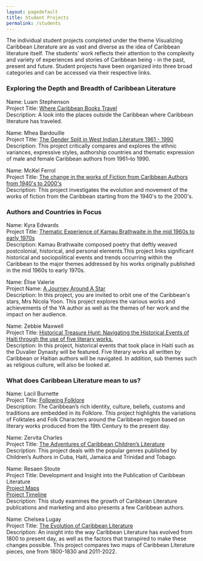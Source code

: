 ```yaml
---
layout: pagedefault
title: Student Projects
permalink: /students
---
```


    
The individual student projects completed under the theme Visualizing Caribbean Literature are as vast and diverse as the idea of Caribbean literature itself. The students' work reflects their attention to the complexity and variety of experiences and stories of Caribbean being -  in the past, present and future. Student projects have been organized into three broad categories and can be accessed via their respective links.  





### Exploring the Depth and Breadth of Caribbean Literature




Name: Luam Stephenson  
Project Title: [Where Caribbean Books Travel](https://storymaps.arcgis.com/stories/34ace083ee314ac28b008b92bd248347)  
Description: A look into the places outside the Caribbean where Caribbean literature has traveled.  



Name: Mhea Bardouille  
Project Title: [The Gender Split in West Indian Literature 1961 - 1990](https://bardouillemhea.github.io/mhea_DH/)  
Description: This project critically compares and explores the ethnic variances, expressive styles, authorship countries and thematic expression of male and female Caribbean authors from 1961–to 1990.  



Name: McKel Ferrol  
Project Title: [The change in the works of Fiction from Caribbean Authors from 1940's to 2000's](http://createcaribbean.org/internprojects/mckelferrol.html)  
Description: This project investigates the evolution and movement of the works of fiction from the Caribbean starting from the 1940's to the 2000's.  




### Authors and Countries in Focus  


Name: Kyra Edwards  
Project Title: [Thematic Experience of Kamau Brathwaite in the mid 1960s to early 1970s](http://createcaribbean.org/internprojects/kyraedwards.html)  
Description: Kamau Brathwaite composed poetry that deftly weaved postcolonial, historical, and personal elements.This project links significant historical and sociopolitical events and trends occurring within the Caribbean to the major themes addressed by his works originally published in the mid 1960s to early 1970s.  



Name: Élise Valerie  
Project Name: [A Journey Around A Star](http://createcaribbean.org/internprojects/elisevalerie.html)  
Description: In this project, you are invited to orbit one of the Caribbean's stars, Mrs Nicola Yoon. This project explores the various works and  achievements of the YA author as well as the themes of her work and the impact on her audience.  



Name: Zebbie Maxwell  
Project Title: [Historical Treasure Hunt: Navigating the Historical Events of Haiti through the use of five literary works.](https://dominicadh.org/zebbie/)  
Description: In this project, historical events that took place in Haiti such as the Duvalier Dynasty will be featured. Five literary works all written by Caribbean or Haitian authors will be navigated. In addition, sub themes such as religious culture, will also be looked at.  




### What does Caribbean Literature mean to us?  


Name: Lacil Burnette  
Project Title: [Following Folklore](https://storymaps.arcgis.com/stories/de8e3bf782324d879f370693d84e9920)  
Description: The Caribbean’s rich identity, culture, beliefs, customs and traditions are embedded in its Folklore. This project highlights the variations of Folktales and Folk Characters around the Caribbean region based on literary works produced from the 19th Century to the present day.  



Name: Zervita Charles  
Project Title: [The Adventures of Caribbean Children’s Literature](http://createcaribbean.org/internprojects/zervitacharles.html)  
Description: This project deals with the popular genres published by Children’s Authors in Cuba, Haiti, Jamaica and Trinidad and Tobago.  



Name: Resaen Stoute  
Project Title: Development and Insight into the Publication of Caribbean Literature  
[Project Maps](https://storymaps.arcgis.com/stories/e4453074d37340798aee33576e0b0d0d)  
[Project Timeline](https://storymaps.arcgis.com/stories/a52023cc477641679a1e644e74e252d0)  
Description: This study examines the growth of Caribbean Literature publications and marketing and also presents a few Caribbean authors.  



Name: Chelsea Lugay  
Project Title: [The Evolution of Caribbean Literature](https://storymaps.arcgis.com/stories/e8c52e194b94431c9bfdcd831f41e0ad)  
Description: An insight into the way Caribbean Literature has evolved from 1800 to present day, as well as the factors that transpired to make these changes possible. This project compares two maps of Caribbean Literature pieces, one from 1800-1830 and 2011-2022.  
